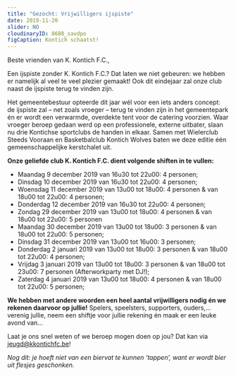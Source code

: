 ```yaml
---
title: "Gezocht: Vrijwilligers ijspiste"
date: 2019-11-20
slider: NO
cloudinaryID: 8688_savdpo
figCaption: Kontich schaatst!
---
```


<p>Beste vrienden van K. Kontich F.C.,</p>

<p>Een ijspiste zonder K. Kontich F.C.? Dat laten we niet gebeuren: we hebben er namelijk al veel te veel plezier gemaakt! Ook dit eindejaar zal onze club naast de ijspiste terug te vinden zijn.

<p>Het gemeentebestuur opteerde dit jaar wél voor een iets anders concept: de ijspiste zal – net zoals vroeger – terug te vinden zijn in het gemeentepark én er wordt een verwarmde, overdekte tent voor de catering voorzien. Waar vroeger beroep gedaan werd op een professionele, externe uitbater, slaan nu drie Kontichse sportclubs de handen in elkaar. Samen met Wielerclub Steeds Vooraan en Basketbalclub Kontich Wolves baten we deze editie één gemeenschappelijke kerstchalet uit.

<p style="margin-bottom: 0.5rem !important;"><strong>Onze geliefde club K. Kontich F.C. dient volgende shiften in te vullen:</strong></p>
<ul>
<li>Maandag 9 december 2019 van 16u30 tot 22u00: 4 personen;</li>
<li>Dinsdag 10 december 2019 van 16u30 tot 22u00: 4 personen;</li>
<li>Woensdag 11 december 2019 van 13u00 tot 18u00: 4 personen & van 18u00 tot 22u00: 4 personen;</li>
<li>Donderdag 12 december 2019 van 16u30 tot 22u00: 4 personen;</li>
<li>Zondag 29 december 2019 van 13u00 tot 18u00: 4 personen & van 18u00 tot 22u00: 5 personen</li>
<li>Maandag 30 december 2019 van 13u00 tot 18u00: 3 personen & van 18u00 tot 22u00: 5 personen;</li>
<li>Dinsdag 31 december 2019 van 13u00 tot 16u00: 3 personen;</li>
<li>Donderdag 2 januari 2019 van 13u00 tot 18u00: 3 personen & van 18u00 tot 22u00: 4 personen;</li>
<li>Vrijdag 3 januari 2019 van 13u00 tot 18u00: 3 personen & van 18u00 tot 23u00: 7 personen (Afterworkparty met DJ!);</li>
<li>Zaterdag 4 januari 2019 van 13u00 tot 18u00: 4 personen & van 18u00 tot 22u00: 5 personen;</li>
</ul>
 
<p><b>We hebben met andere woorden een heel aantal vrijwilligers nodig én we rekenen daarvoor op jullie!</b> Spelers, speelsters, supporters, ouders,… verenig jullie, neem een shiftje voor jullie rekening én maak er een leuke avond van…</p>

<p>Laat je ons snel weten of we beroep mogen doen op jou? Dat kan via <a href="mailto:jeugd@kkontichfc.be" title="jeugd@kkontichfc.be">jeugd@kkontichfc.be</a>!</p>

<p><i>Nog dit: je hoeft niet van een biervat te kunnen ‘tappen’, want er wordt bier uit flesjes geschonken.</i></p>
